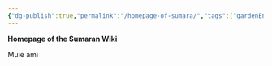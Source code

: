 ```yaml
---
{"dg-publish":true,"permalink":"/homepage-of-sumara/","tags":["gardenEntry"]}
---
```


**Homepage of the Sumaran Wiki**

Muie ami
